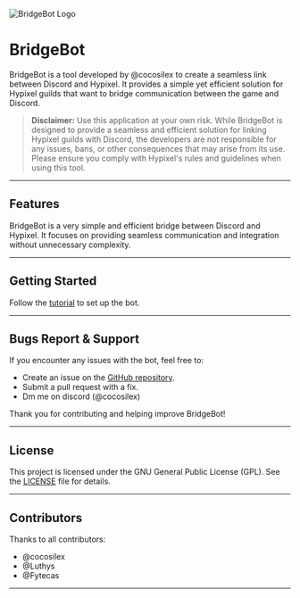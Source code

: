 ![BridgeBot Logo](./docs/images/name.png)

# BridgeBot

BridgeBot is a tool developed by @cocosilex to create a seamless link between Discord and Hypixel. It provides a simple yet efficient solution for Hypixel guilds that want to bridge communication between the game and Discord.

> **Disclaimer:** Use this application at your own risk. While BridgeBot is designed to provide a seamless and efficient solution for linking Hypixel guilds with Discord, the developers are not responsible for any issues, bans, or other consequences that may arise from its use. Please ensure you comply with Hypixel's rules and guidelines when using this tool.

---

## Features

BridgeBot is a very simple and efficient bridge between Discord and Hypixel. It focuses on providing seamless communication and integration without unnecessary complexity.

---

## Getting Started

Follow the [tutorial](https://github.com/cocosilex/bridgebot/blob/master/docs/tutorial.md) to set up the bot.

---

## Bugs Report & Support

If you encounter any issues with the bot, feel free to:

-   Create an issue on the [GitHub repository](https://github.com/cocosilex/bridgebot/issues).
-   Submit a pull request with a fix.
-   Dm me on discord (@cocosilex)

Thank you for contributing and helping improve BridgeBot!

---

## License

This project is licensed under the GNU General Public License (GPL). See the [LICENSE](https://github.com/cocosilex/bridgebot/blob/master/LICENSE) file for details.

---

## Contributors

Thanks to all contributors:

-   @cocosilex
-   @Luthys
-   @Fytecas

---
